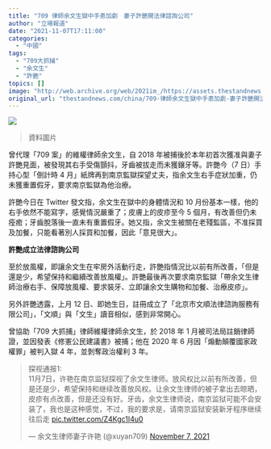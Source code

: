 ```yaml
---
title: "709 律師余文生獄中手患加劇　妻子許艷開法律諮詢公司"
author: "立場報道"
date: "2021-11-07T17:11:00"
categories:
  - "中國"
tags:
  - "709大抓捕"
  - "余文生"
  - "許艷"
topics: []
image: "http://web.archive.org/web/2021im_/https://assets.thestandnews.com/media/photos/yu-06_7FlBC_DBO8wkp.png"
original_url: "thestandnews.com/china/709-律師余文生獄中手患加劇-妻子許艷開法律諮詢公司"
---
```

![](http://web.archive.org/web/2021im_/https://assets.thestandnews.com/media/photos/yu-06_7FlBC_DBO8wkp.png)
> 資料圖片

曾代理「709 案」的維權律師余文生，自 2018 年被捕後於本年初首次獲准與妻子許艷見面，被發現其右手受傷顫抖，牙齒被拔走而未獲鑲牙等。許艷今（7 日）手持心型「倒計時 4 月」紙牌再到南京監獄探望丈夫，指余文生右手症狀加重，仍未獲重置假牙，要求南京監獄為他治療。

許艷今日在 Twitter 發文指，余文生在獄中的身體情況和 10 月份基本一樣，他的右手依然不能寫字，感覺情況嚴重了；皮膚上的皮疹至今 5 個月，有改善但仍未痊癒；牙齒脫落後一直未有重置假牙。她又指，余文生被關在老殘監區，不准採買及加餐，只能看著別人採買和加餐，因此「意見很大」。

**許艷成立法律諮詢公司**

至於放風權，即讓余文生在牢房外活動行走，許艷指情況比以前有所改善，「但是還是少，希望保持和繼續改善放風權」。許艷最後再次要求南京監獄「帶余文生律師治療右手、保障放風權、要求裝牙、立即讓余文生購物和加餐、治療皮疹」。

另外許艷透露，上月 12 日、即她生日，註冊成立了「北京市文順法律諮詢服務有限公司」，「文順」與「文生」讀音相似，感到非常開心。

曾協助「709 大抓捕」律師維權律師余文生，於 2018 年 1 月被司法局註銷律師證，並因發表《修憲公民建議書》被捕；他在 2020 年 6 月因「煽動顛覆國家政權罪」被判入獄 4 年，並剝奪政治權利 3 年。

> 探视通报1:  
> 11月7日，许艳在南京监狱探视了余文生律师。放风权比以前有所改善，但是还是少，希望保持和继续改善放风权。让余文生律师的被子拿出去晾晒，皮疹有点改善，但是还没有好。牙齿，余文生律师说，南京监狱可能不会安装了，我也是这种感觉，不过，我的要求是，请南京监狱安装新牙程序继续往后走 [pic.twitter.com/Z4Kgc1I4u0](http://web.archive.org/web/20211107112206/https://t.co/Z4Kgc1I4u0)
> 
> — 余文生律师妻子许艳 (@xuyan709) [November 7, 2021](http://web.archive.org/web/20211107112206/https://twitter.com/xuyan709/status/1457203595376431109?ref_src=twsrc%5Etfw)